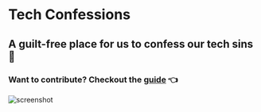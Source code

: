 # Tech Confessions

## A guilt-free place for us to confess our tech sins 🙏

### Want to contribute? Checkout the [guide](https://github.com/JonathanSpeek/tech-confessions/blob/master/CONTRIBUTING.md) 👈

![screenshot](https://mir-cdn.behance.net/v1/rendition/project_modules/fs/a1119e68414757.5bfeb11486194.png)
